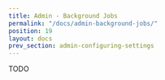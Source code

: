 ```yaml
---
title: Admin - Background Jobs
permalink: "/docs/admin-background-jobs/"
position: 19
layout: docs
prev_section: admin-configuring-settings
---
```


TODO
